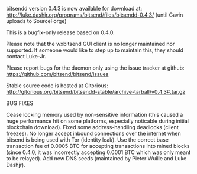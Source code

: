 bitsendd version 0.4.3 is now available for download at:
http://luke.dashjr.org/programs/bitsend/files/bitsendd-0.4.3/ (until Gavin uploads to SourceForge)

This is a bugfix-only release based on 0.4.0.

Please note that the wxbitsend GUI client is no longer maintained nor supported. If someone would like to step up to maintain this, they should contact Luke-Jr.

Please report bugs for the daemon only using the issue tracker at github:
https://github.com/bitsend/bitsend/issues

Stable source code is hosted at Gitorious:
http://gitorious.org/bitsend/bitsendd-stable/archive-tarball/v0.4.3#.tar.gz

BUG FIXES

Cease locking memory used by non-sensitive information (this caused a huge performance hit on some platforms, especially noticable during initial blockchain download).
Fixed some address-handling deadlocks (client freezes).
No longer accept inbound connections over the internet when bitsend is being used with Tor (identity leak).
Use the correct base transaction fee of 0.0005 BTC for accepting transactions into mined blocks (since 0.4.0, it was incorrectly accepting 0.0001 BTC which was only meant to be relayed).
Add new DNS seeds (maintained by Pieter Wuille and Luke Dashjr).

